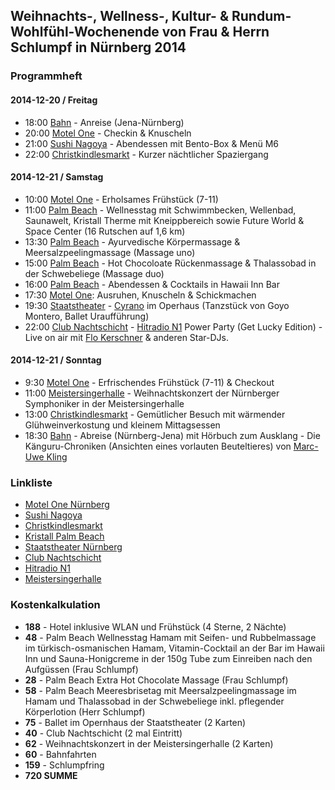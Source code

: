 
## Weihnachts-, Wellness-, Kultur- & Rundum-Wohlfühl-Wochenende von Frau & Herrn Schlumpf in Nürnberg 2014

### Programmheft

#### 2014-12-20 / Freitag

- 18:00 [Bahn](http://www.bahn.de/) - Anreise (Jena-Nürnberg)
- 20:00 [Motel One](http://www.motel-one.com/de/hotels/nuernberg/hotel-nuernberg-city/) - Checkin & Knuscheln
- 21:00 [Sushi Nagoya](http://www.sushi-nagoya.com/) - Abendessen mit Bento-Box & Menü M6
- 22:00 [Christkindlesmarkt](http://www.christkindlesmarkt.de) - Kurzer nächtlicher Spaziergang

#### 2014-12-21 / Samstag

- 10:00 [Motel One](http://www.motel-one.com/de/hotels/nuernberg/hotel-nuernberg-city/) - Erholsames Frühstück (7-11)
- 11:00 [Palm Beach](http://www.palm-beach.de/) - Wellnesstag mit Schwimmbecken, Wellenbad, Saunawelt, Kristall Therme mit Kneippbereich sowie Future World & Space Center (16 Rutschen auf 1,6 km)
- 13:30 [Palm Beach](http://www.palm-beach.de/) - Ayurvedische Körpermassage & Meersalzpeelingmassage (Massage uno)
- 15:00 [Palm Beach](http://www.palm-beach.de/) - Hot Chocoloate Rückenmassage & Thalassobad in der Schwebeliege (Massage duo)
- 16:00 [Palm Beach](http://www.palm-beach.de/) - Abendessen & Cocktails in Hawaii Inn Bar
- 17:30 [Motel One](http://www.motel-one.com/de/hotels/nuernberg/hotel-nuernberg-city/): Ausruhen, Knuscheln & Schickmachen
- 19:30 [Staatstheater](http://www.staatstheater-nuernberg.de/) - [Cyrano](http://www.staatstheater-nuernberg.de/index.php?page=ballett,veranstaltung,cyrano_ua_,87858) im Operhaus (Tanzstück von Goyo Montero, Ballet Uraufführung) 
- 22:00 [Club Nachtschicht](http://www.nachtschicht-nuernberg.de/) - [Hitradio N1](http://www.hitradion1.de/index.php) Power Party (Get Lucky Edition) - Live on air mit [Flo Kerschner](https://www.facebook.com/flokerschnershow) & anderen Star-DJs. 

#### 2014-12-21 / Sonntag

- 9:30 [Motel One](http://www.motel-one.com/de/hotels/nuernberg/hotel-nuernberg-city/) - Erfrischendes Frühstück (7-11) & Checkout
- 11:00 [Meistersingerhalle](http://www.meistersingerhalle.nuernberg.de) - Weihnachtskonzert der Nürnberger Symphoniker in der Meistersingerhalle
- 13:00 [Christkindlesmarkt](http://www.christkindlesmarkt.de) - Gemütlicher Besuch mit wärmender Glühweinverkostung und kleinem Mittagsessen
- 18:30 [Bahn](http://www.bahn.de/) - Abreise (Nürnberg-Jena) mit Hörbuch zum Ausklang - Die Känguru-Chroniken (Ansichten eines vorlauten Beuteltieres) von [Marc-Uwe Kling](http://www.marcuwekling.de/)

### Linkliste

- [Motel One Nürnberg](http://www.motel-one.com/de/hotels/nuernberg/hotel-nuernberg-city/)
- [Sushi Nagoya](http://www.sushi-nagoya.com/)
- [Christkindlesmarkt](http://www.christkindlesmarkt.de)
- [Kristall Palm Beach](http://www.palm-beach.de/)
- [Staatstheater Nürnberg](http://www.staatstheater-nuernberg.de/)
- [Club Nachtschicht](http://www.nachtschicht-nuernberg.de/)
- [Hitradio N1](http://www.hitradion1.de/index.php)
- [Meistersingerhalle](http://www.meistersingerhalle.nuernberg.de)

### Kostenkalkulation

- **188** - Hotel inklusive WLAN und Frühstück (4 Sterne, 2 Nächte)
- **48** - Palm Beach Wellnesstag Hamam mit Seifen- und Rubbelmassage im türkisch-osmanischen Hamam, Vitamin-Cocktail an der Bar im Hawaii Inn und Sauna-Honigcreme in der 150g Tube zum Einreiben nach den Aufgüssen (Frau Schlumpf)
- **28** - Palm Beach Extra Hot Chocolate Massage (Frau Schlumpf)
- **58** - Palm Beach Meeresbrisetag mit Meersalzpeelingmassage im Hamam und Thalassobad in der Schwebeliege inkl. pflegender Körperlotion (Herr Schlumpf)
- **75** - Ballet im Opernhaus der Staatstheater (2 Karten)
- **40** - Club Nachtschicht (2 mal Eintritt)
- **62** - Weihnachtskonzert in der Meistersingerhalle (2 Karten)
- **60** - Bahnfahrten
- **159** - Schlumpfring
- **720 SUMME**